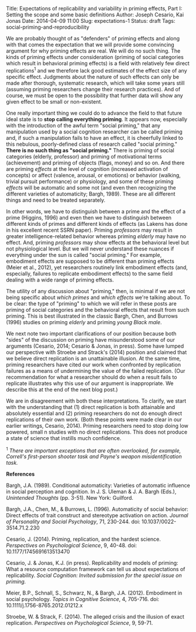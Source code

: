 Title: Expectations of replicability and variability in priming effects, Part I: Setting the scope and some basic definitions
Author: Joseph Cesario, Kai Jonas
Date: 2014-04-09 11:00
Slug: expectations-1
Status: draft
Tags: social-priming-and-reproducibility

<!-- PELICAN_BEGIN_SUMMARY -->
We are probably thought of as "defenders" of priming effects and along with that comes the expectation that we will provide some convincing argument for why priming effects are real. We will do no such thing. The kinds of priming effects under consideration (priming of social categories which result in behavioral priming effects) is a field with relatively few direct replications<sup>1</sup> and we therefore lack good estimates of the effect size of any specific effect. Judgments about the nature of such effects can only be made after thorough, systematic research, which will take some years still (assuming priming researchers change their research practices). And of course, we must be open to the possibility that further data will show any given effect to be small or non-existent.

One really important thing we could do to advance the field to that future ideal state is to __stop calling everything priming__. It appears now, especially with the introduction of the awful term "social priming," that any manipulation used by a social cognition researcher can be called priming and, if such a manipulation fails to have an effect, it is cheerfully linked to this nebulous, poorly-defined class of research called "social priming." __There is no such thing as "social priming."__ There is priming of social categories (elderly, professor) and priming of motivational terms (achievement) and priming of objects (flags, money) and so on. And there are priming _effects_ at the level of cognition (increased activation of concepts) or affect (valence, arousal, or emotions) or behavior (walking, trivial pursuit performance) or physiology, and some of these priming _effects_ will be automatic and some not (and even then recognizing the different varieties of automaticity; Bargh, 1989). These are all different things and need to be treated separately.

<!-- PELICAN_END_SUMMARY -->

In other words, we have to distinguish between a prime and the effect of a prime (Higgins, 1996) and even then we have to distinguish between different kinds of primes and different kinds of effects (as Lakens has done in his excellent recent SSRN paper). Priming _professors_ may result in greater intelligence-related behavior whereas priming _elderly_ may have no effect. And, priming _professors_ may show effects at the behavioral level but not physiological level. But we will never understand these nuances if everything under the sun is called "social priming." For example, embodiment effects are supposed to be different than priming effects (Meier et al., 2012), yet researchers routinely link embodiment effects (and, especially, failures to replicate embodiment effects) to the same field dealing with a wide range of priming effects.

The utility of any discussion about "priming," then, is minimal if we are not being specific about _which primes_ and _which effects_ we're talking about. To be clear: the type of "priming" to which we will refer in these posts are priming of social categories and the behavioral effects that result from such priming. This is best illustrated in the classic Bargh, Chen, and Burrows (1996) studies on priming _elderly_ and priming _young Black male_.

We next note two important clarifications of our position because both "sides" of the discussion on priming have misunderstood some of our arguments (Cesario, 2014; Cesario & Jonas, in press). Some have lumped our perspective with Stroebe and Strack's (2014) position and claimed that we believe direct replication is an unattainable illusion. At the same time, priming researchers have cited our work when confronted by replication failures as a means of undermining the value of the failed replication. (Our recommendation for what a researcher should do when a result fails to replicate illustrates why this use of our argument is inappropriate. We describe this at the end of the next blog post.)  

We are in disagreement with both these interpretations. To clarify, we start with the understanding that (1) direct replication is both attainable and absolutely essential and (2) priming researchers do not do enough direct replications of their own work. (Both these points were made clear in our earlier writings, Cesario, 2014). Priming researchers need to stop doing low powered, small n studies with no direct replications. This does not produce a state of science that instills much confidence.

<sup>1</sup> _There are important exceptions that are often overlooked, for example, Correll's first-person shooter task and Payne's weapon misidentification task._

__References__

Bargh, J.A. (1989). Conditional automaticity: Varieties of automatic influence in social perception and cognition. In J. S. Uleman & J. A. Bargh (Eds.), _Unintended Thoughts_ (pp. 3-51). New York: Guilford.

Bargh, J.A., Chen, M., & Burrows, L. (1996). Automaticity of social behavior: Direct effects of trait construct and stereotype activation on action. _Journal of Personality and Social Psychology_, 71, 230-244. doi: 10.1037/0022-3514.71.2.230

Cesario, J. (2014). Priming, replication, and the hardest science. _Perspectives on Psychological Science_, 9, 40-48. doi: 10.1177/1745691613513470

Cesario, J. & Jonas, K.J. (in press). Replicability and models of priming: What a resource computation framework can tell us about expectations of replicability. _Social Cognition: Invited submission for the special issue on priming._

Meier, B.P., Schnall, S., Schwarz, N., & Bargh, J.A. (2012). Embodiment in social psychology. _Topics in Cognitive Science_, 4, 705-716. doi: 10.1111/j.1756-8765.2012.01212.x

Stroebe, W. & Strack, F. (2014). The alleged crisis and the illusion of exact replication. _Perspectives on Psychological Science_, 9, 59-71.
